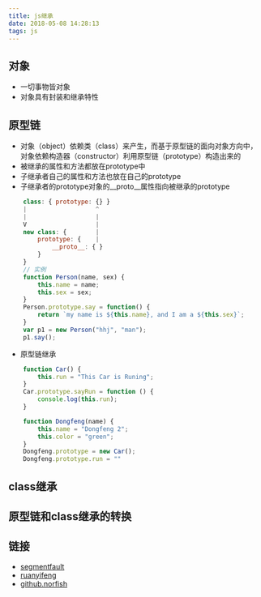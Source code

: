 ```yaml
---
title: js继承
date: 2018-05-08 14:28:13
tags: js
---
```


## 对象
- 一切事物皆对象
- 对象具有封装和继承特性

## 原型链
- 对象（object）依赖类（class）来产生，而基于原型链的面向对象方向中，对象依赖构造器（constructor）利用原型链（prototype）构造出来的
- 被继承的属性和方法都放在prototype中
- 子继承者自己的属性和方法也放在自己的prototype
- 子继承者的prototype对象的__proto__属性指向被继承的prototype
```JavaScript
    class: { prototype: {} }
    |                   ^
    |                   |
    V                   |
    new class: {        |
        prototype: {    |
            __proto__: { }
        }
    }
    // 实例
    function Person(name, sex) {
        this.name = name;
        this.sex = sex;
    }
    Person.prototype.say = function() {
        return `my name is ${this.name}, and I am a ${this.sex}`;
    }
    var p1 = new Person("hhj", "man");
    p1.say();
```
- 原型链继承
``` JavaScript
    function Car() {
        this.run = "This Car is Runing";
    }
    Car.prototype.sayRun = function () {
        console.log(this.run);
    }

    function Dongfeng(name) {
        this.name = "Dongfeng 2";
        this.color = "green";
    }
    Dongfeng.prototype = new Car();
    Dongfeng.prototype.run = ""
```

## class继承

## 原型链和class继承的转换

## 链接
- [segmentfault](https://segmentfault.com/a/1190000008533435)
- [ruanyifeng](https://www.liaoxuefeng.com/wiki/001434446689867b27157e896e74d51a89c25cc8b43bdb3000/001458267339633fd3a83c597d04b5fb59f7d1f6792efb3000)
- [github.norfish](https://github.com/norfish/blog/wiki/%E6%B7%B1%E5%85%A5%E7%90%86%E8%A7%A3JavaScrip%E9%9D%A2%E5%90%91%E5%AF%B9%E8%B1%A1%E5%92%8C%E5%8E%9F%E5%9E%8B%E7%BB%A7%E6%89%BF)